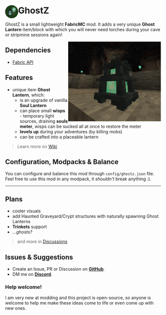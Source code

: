 # <img src="resources/ghostz_icon_round.png" width="42" height="42" align="left"> GhostZ 


GhostZ is a small lightweight **FabricMC** mod. It adds a very unique **Ghost Lantern** item/block with which you will never need torches during your cave or stripmine sessions again!

<img src="resources/cave.png" width="300" align="right">


## Dependencies
- [Fabric API](https://www.curseforge.com/minecraft/mc-mods/fabric-api)

<!-- ### Optional
- [Trinkets](https://www.curseforge.com/minecraft/mc-mods/trinkets) -->

## Features
- unique item **Ghost Lantern**, which:
  - is an upgrade of vanilla **Soul Lantern**
  - can place small **wisps** - temporary light sources, draining **souls meter**, wisps can be sucked all at once to restore the meter
  - **levels up** during your adventures (by killing mobs)
  - can be crafted into a placeable lantern

> Learn more on [Wiki](https://github.com/itzTerra/GhostZ/wiki)

## Configuration, Modpacks & Balance
You can configure and balance this mod through `config/ghostz.json` file.  
Feel free to use this mod in any modpack, it *shouldn't* break anything :).

<hr>

## Plans
- cooler visuals
- add Haunted Graveyard/Crypt structures with naturally spawning Ghost Lanterns
- **Trinkets** support
- *...ghosts?*

> and more in [Discussions](https://github.com/itzTerra/GhostZ/discussions/3)


## Issues & Suggestions
- Create an Issue, PR or Discussion on [**GitHub**](https://github.com/itzTerra/GhostZ/).
- DM me on [**Discord**](https://discordapp.com/users/273461148441903105/).

### Help welcome!
I am very new at modding and this project is open-source, so anyone is welcome to help me make these ideas come to life or even come up with new ones.